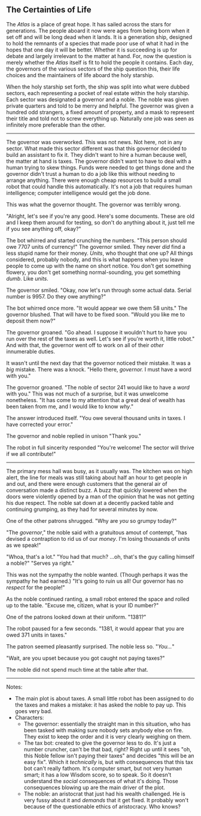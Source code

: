 The Certainties of Life
-----------------------
The _Atlas_ is a place of great hope. It has sailed across the stars for
generations. The people aboard it now were ages from being born when it set off
and will be long dead when it lands. It is a generation ship, designed to hold
the remnants of a species that made poor use of what it had in the hopes that
one day it will be better. Whether it is succeeding is up for debate and
largely irrelevant to the matter at hand. For, now the question is merely
whether the _Atlas_ itself is fit to hold the people it contains. Each day, the
governors of the various sectors of the ship question this, their life choices
and the maintainers of life aboard the holy starship.

When the holy starship set forth, the ship was split into what were dubbed 
sectors, each representing a pocket of real estate within the holy starship.
Each sector was designated a governor and a noble. The noble was given private
quarters and told to be merry and helpful. The governor was given a hundred odd
strangers, a fixed amount of property, and a mask to represent their title and
told not to screw everything up. Naturally one job was seen as infinitely more
preferable than the other.

---

The governor was overworked. This was not news. Not here, not in any sector.
What made this sector different was that this governor decided to build an
assistant to fix it. They didn't want to hire a human because well, the matter
at hand is taxes. The governor didn't want to have to deal with a human trying
to skew things. Funds were needed to get things done and the governor didn't
trust a human to do a job like this without needing to arrange anything. There
were enough cheap resources to build a small robot that could handle this
automatically. It's not a job that requires human intelligence; computer
intelligence would get the job done.

This was what the governor thought. The governor was terribly wrong.

"Alright, let's see if you're any good. Here's some documents. These are old
and I keep them around for testing, so don't do anything about it, just tell me
if you see anything off, okay?"

The bot whirred and started crunching the numbers. "This person should owe 7707
units of currency!" The governor smiled. They never _did_ find a less stupid
name for their money. _Units_, who thought that one up? All things considered,
probably nobody, and this is what happens when you leave people to come up with
the name on short notice. You don't get something flowery, you don't get
something normal-sounding, you get something _dumb_. Like _units_.

The governor smiled. "Okay, now let's run through some actual data. Serial
number is 9957. Do they owe anything?"

The bot whirred once more. "It would appear we owe them 58 units." The governor
blushed. That will have to be fixed soon. "Would you like me to deposit them
now?"

The governor groaned. "Go ahead. I suppose it wouldn't hurt to have you run
over the rest of the taxes as well. Let's see if you're worth it, little
robot." And with that, the governor went off to work on all of their _other_
innumerable duties.

It wasn't until the next day that the governor noticed their mistake. It was a
_big_ mistake. There was a knock. "Hello there, _governor._ I must have a word
with you."

The governor groaned. "The noble of sector 241 would like to have a _word_ with
you." This was not much of a surprise, but it was unwelcome nonetheless. "It
has come to my attention that a great deal of wealth has been taken from me,
and I would like to know _why_."

The answer introduced itself. "You owe several thousand units in taxes. I have
corrected your error."

The governor and noble replied in unison "Thank you."

The robot in full sincerity responded "You're welcome! The sector will thrive
if we all contribute!"

---

The primary mess hall was busy, as it usually was. The kitchen was on high
alert, the line for meals was still taking about half an hour to get people in
and out, and there were enough customers that the general air of conversation
made a distinct buzz. A buzz that quickly lowered when the doors were violently
opened by a man of the opinion that he was not getting his due respect. The
noble sat down at a decently packed table and continuing grumping, as they had
for several minutes by now.

One of the other patrons shrugged. "Why are _you_ so grumpy today?"

"The _governor_," the noble said with a gratuitous amout of contempt, "has
devised a contraption to rid us of our _money_. I'm losing thousands of units
as we speak!"

"Whoa, that's a lot." "You had that much? ...oh, that's the guy calling himself
a noble?" "Serves ya right."

This was not the sympathy the noble wanted. (Though perhaps it was the sympathy
he had earned.) "It's going to ruin us all! Our governor has no _respect_ for
the people!"

As the noble continued ranting, a small robot entered the space and rolled up
to the table. "Excuse me, citizen, what is your ID number?"

One of the patrons looked down at their uniform. "1381?"

The robot paused for a few seconds. "1381, it would appear that you are owed
371 units in taxes."

The patron seemed pleasantly surprised. The noble less so. "_You..._"

"Wait, are you upset because you got caught not paying taxes?"

The noble did not spend much time at the table after that.

---

Notes:
- The main plot is about taxes. A small little robot has been assigned to do
  the taxes and makes a mistake: it has asked the noble to pay up. This goes
  very bad.
- Characters:
    - The governor: essentially the straight man in this situation, who has
      been tasked with making sure nobody sets anybody else on fire. They exist
      to keep the order and it is very clearly weighing on them.
    - The tax bot: created to give the governor less to do. It's just a number
      cruncher, can't be that bad, right? Right up until it sees "oh, this
      Noble fellow isn't paying their taxes" and decides "this will be an easy
      fix". Which it _technically_ is, but with consequences that this tax bot
      can't really fathom. It's computer smart, but not very human smart; it
      has a low Wisdom score, so to speak. So it doesn't understand the
      _social_ consequences of what it's doing. Those consequences blowing up
      are the main driver of the plot.
    - The noble: an aristocrat that just had his wealth challenged. He is very
      fussy about it and _demands_ that it get fixed. It probably won't because
      of the questionable ethics of aristocracy. Who knows?

